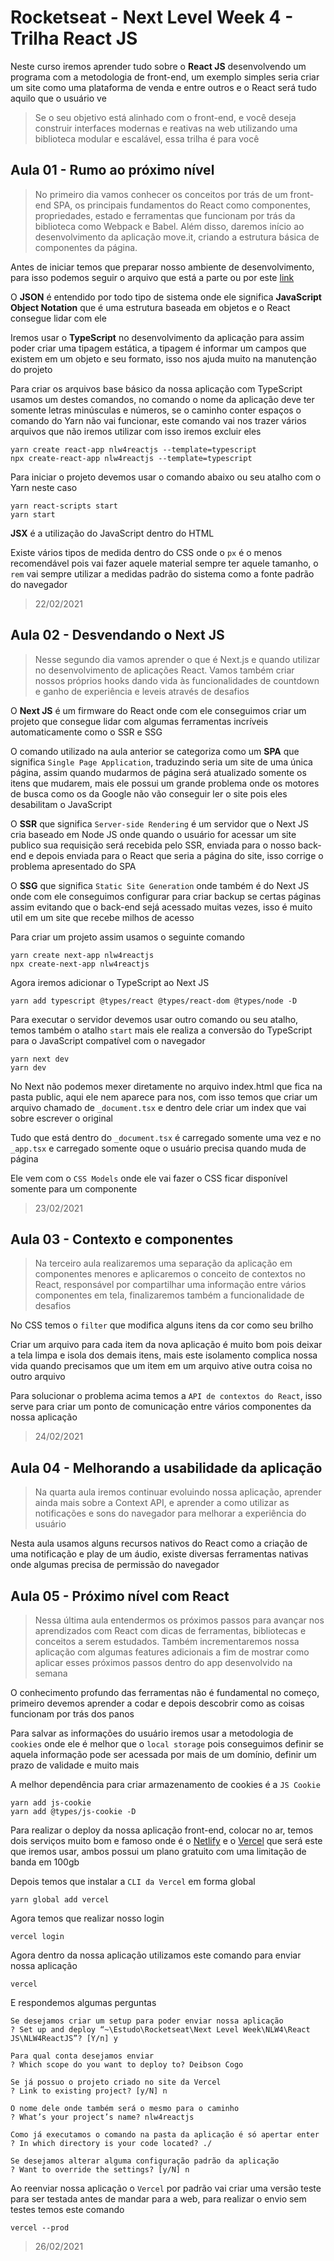 # Rocketseat - Next Level Week 4 - Trilha React JS
Neste curso iremos aprender tudo sobre o **React JS** desenvolvendo um programa com a metodologia de front-end, um exemplo simples seria criar um site como uma plataforma de venda e entre outros e o React será tudo aquilo que o usuário ve

>Se o seu objetivo está alinhado com o front-end, e você deseja construir interfaces modernas e reativas na web utilizando uma biblioteca modular e escalável, essa trilha é para você

## Aula 01 - Rumo ao próximo nível
>No primeiro dia vamos conhecer os conceitos por trás de um front-end SPA, os principais fundamentos do React como componentes, propriedades, estado e ferramentas que funcionam por trás da biblioteca como Webpack e Babel. Além disso, daremos início ao desenvolvimento da aplicação move.it, criando a estrutura básica de componentes da página.

Antes de iniciar temos que preparar nosso ambiente de desenvolvimento, para isso podemos seguir o arquivo que está a parte ou por este [link](https://www.notion.so/Configura-es-do-ambiente-React-76f2963a042f45b9b9b567a2795945b8)

O **JSON** é entendido por todo tipo de sistema onde ele significa **JavaScript Object Notation** que é uma estrutura baseada em objetos e o React consegue lidar com ele

Iremos usar o **TypeScript** no desenvolvimento da aplicação para assim poder criar uma tipagem estática, a tipagem é informar um campos que existem em um objeto e seu formato, isso nos ajuda muito na manutenção do projeto

Para criar os arquivos base básico da nossa aplicação com TypeScript usamos um destes comandos, no comando o nome da aplicação  deve ter somente letras minúsculas e números, se o caminho conter espaços o comando do Yarn não vai funcionar, este comando vai nos trazer vários arquivos que não iremos utilizar com isso iremos excluir eles
````
yarn create react-app nlw4reactjs --template=typescript
npx create-react-app nlw4reactjs --template=typescript
````

Para iniciar o projeto devemos usar o comando abaixo ou seu atalho com o Yarn neste caso
````
yarn react-scripts start
yarn start
````

**JSX** é a utilização do JavaScript dentro do HTML

Existe vários tipos de medida dentro do CSS onde o `px` é o menos recomendável pois vai fazer aquele material sempre ter aquele tamanho, o `rem` vai sempre utilizar a medidas padrão do sistema como a fonte padrão do navegador

>22/02/2021

## Aula 02 - Desvendando o Next JS
>Nesse segundo dia vamos aprender o que é Next.js e quando utilizar no desenvolvimento de aplicações React. Vamos também criar nossos próprios hooks dando vida às funcionalidades de countdown e ganho de experiência e leveis através de desafios

O **Next JS** é um firmware do React onde com ele conseguimos criar um projeto que consegue lidar com algumas ferramentas incríveis automaticamente como o SSR e SSG

O comando utilizado na aula anterior se categoriza como um **SPA** que significa `Single Page Application`, traduzindo seria um site de uma única página, assim quando mudarmos de página será atualizado somente os itens que mudarem, mais ele possui um grande problema onde os motores de busca como os da Google não vão conseguir ler o site pois eles desabilitam o JavaScript

O **SSR** que significa `Server-side Rendering` é um servidor que o Next JS cria baseado em Node JS onde quando o usuário for acessar um site publico sua requisição será recebida pelo SSR, enviada para o nosso back-end e depois enviada para o React que seria a página do site, isso corrige o problema apresentado do SPA

O **SSG** que significa `Static Site Generation` onde também é do Next JS onde com ele conseguimos configurar para criar backup se certas páginas assim evitando que o back-end sejá acessado muitas vezes, isso é muito util em um site que recebe milhos de acesso

Para criar um projeto assim usamos o seguinte comando
````
yarn create next-app nlw4reactjs
npx create-next-app nlw4reactjs
````

Agora iremos adicionar o TypeScript ao Next JS
````
yarn add typescript @types/react @types/react-dom @types/node -D
````

Para executar o servidor devemos usar outro comando ou seu atalho, temos também o atalho `start` mais ele realiza a conversão do TypeScript para o JavaScript compatível com o navegador
````
yarn next dev
yarn dev
````

No Next não podemos mexer diretamente no arquivo index.html que fica na pasta public, aqui ele nem aparece para nos, com isso temos que criar um arquivo chamado de `_document.tsx` e dentro dele criar um index que vai sobre escrever o original

Tudo que está dentro do `_document.tsx` é carregado somente uma vez e no `_app.tsx` e carregado somente oque o usuário precisa quando muda de página

Ele vem com o `CSS Models` onde ele vai fazer o CSS ficar disponível somente para um componente

>23/02/2021

## Aula 03 - Contexto e componentes
>Na terceiro aula realizaremos uma separação da aplicação em componentes menores e aplicaremos o conceito de contextos no React, responsável por compartilhar uma informação entre vários componentes em tela, finalizaremos também a funcionalidade de desafios

No CSS temos o `filter` que modifica alguns itens da cor como seu brilho

Criar um arquivo para cada item da nova aplicação é muito bom pois deixar a tela limpa e isola dos demais itens, mais este isolamento complica nossa vida quando precisamos que um item em um arquivo ative outra coisa no outro arquivo

Para solucionar o problema acima temos a `API de contextos do React`, isso serve para criar um ponto de comunicação entre vários componentes da nossa aplicação

>24/02/2021

## Aula 04 - Melhorando a usabilidade da aplicação
>Na quarta aula iremos continuar evoluindo nossa aplicação, aprender ainda mais sobre a Context API, e aprender a como utilizar as notificações e sons do navegador para melhorar a experiência do usuário

Nesta aula usamos alguns recursos nativos do React como a criação de uma notificação e play de um áudio, existe diversas ferramentas nativas onde algumas precisa de permissão do navegador

## Aula 05 - Próximo nível com React
>Nessa última aula entendermos os próximos passos para avançar nos aprendizados com React com dicas de ferramentas, bibliotecas e conceitos a serem estudados. Também incrementaremos nossa aplicação com algumas features adicionais a fim de mostrar como aplicar esses próximos passos dentro do app desenvolvido na semana

O conhecimento profundo das ferramentas não é fundamental no começo, primeiro devemos aprender a codar e depois descobrir como as coisas funcionam por trás dos panos

Para salvar as informações do usuário iremos usar a metodologia de `cookies` onde ele é melhor que o `local storage` pois conseguimos definir se aquela informação pode ser acessada por mais de um domínio, definir um prazo de validade e muito mais

A melhor dependência para criar armazenamento de cookies é a `JS Cookie`
````
yarn add js-cookie
yarn add @types/js-cookie -D
````

Para realizar o deploy da nossa aplicação front-end, colocar no ar, temos dois serviços muito bom e famoso onde é o [Netlify](https://www.netlify.com/) e o [Vercel](https://vercel.com/) que será este que iremos usar, ambos possui um plano gratuito com uma limitação de banda em 100gb

Depois temos que instalar a `CLI da Vercel` em forma global
````
yarn global add vercel
````

Agora temos que realizar nosso login
````
vercel login
````

Agora dentro da nossa aplicação utilizamos este comando para enviar nossa aplicação
````
vercel
````

E respondemos algumas perguntas
````
Se desejamos criar um setup para poder enviar nossa aplicação
? Set up and deploy “~\Estudo\Rocketseat\Next Level Week\NLW4\React JS\NLW4ReactJS”? [Y/n] y

Para qual conta desejamos enviar
? Which scope do you want to deploy to? Deibson Cogo

Se já possuo o projeto criado no site da Vercel
? Link to existing project? [y/N] n

O nome dele onde também será o mesmo para o caminho
? What’s your project’s name? nlw4reactjs

Como já executamos o comando na pasta da aplicação é só apertar enter
? In which directory is your code located? ./

Se desejamos alterar alguma configuração padrão da aplicação
? Want to override the settings? [y/N] n
````

Ao reenviar nossa aplicação o `Vercel` por padrão vai criar uma versão teste para ser testada antes de mandar para a web, para realizar o envio sem testes temos este comando
````
vercel --prod
````

>26/02/2021

